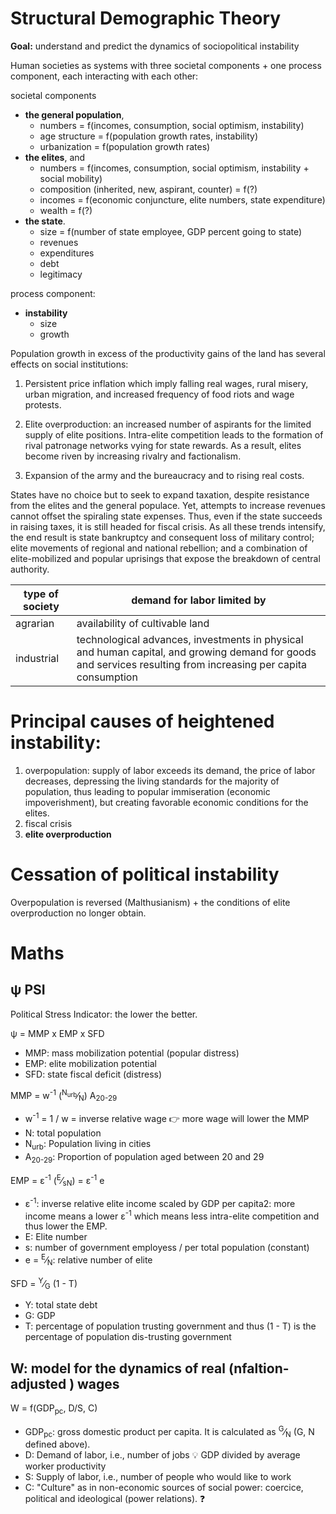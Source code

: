# Structural Demographic Theory

__Goal:__ understand and predict the dynamics of sociopolitical instability

Human societies as systems with three societal components + one process component, each interacting with each other:

societal components
  * **the general population**, 
    * numbers = f(incomes, consumption, social optimism, instability)
    * age structure = f(population growth rates, instability)
    * urbanization = f(population growth rates) 
  * **the elites**, and 
    * numbers = f(incomes, consumption, social optimism, instability + social mobility)
    * composition (inherited, new, aspirant, counter) = f(?)
    * incomes = f(economic conjuncture, elite numbers, state expenditure)
    * wealth = f(?)  
  * **the state**.
    * size = f(number of state employee, GDP percent going to state)
    * revenues
    * expenditures
    * debt
    * legitimacy
  
process component:
  * **instability**  
    * size
    * growth

Population growth in excess of the productivity gains of the land has several effects on social institutions:

1) Persistent price inflation which imply falling real wages, rural misery, urban migration, and increased frequency of food riots and wage protests. 

2) Elite overproduction: an increased number of aspirants for the limited supply of elite positions. 
Intra-elite competition leads to the formation of rival patronage networks vying for state rewards. 
As a result, elites become riven by increasing rivalry and factionalism. 

3) Expansion of the army and the bureaucracy and to rising real costs. 

States have no choice but to seek to expand taxation, despite resistance from the elites and the general populace. 
Yet, attempts to increase revenues cannot offset the spiraling state expenses. 
Thus, even if the state succeeds in raising taxes, it is still headed for fiscal crisis. 
As all these trends intensify, the end result is state bankruptcy and consequent loss of military control; 
elite movements of regional and national rebellion; and a combination of elite-mobilized and popular uprisings that expose the breakdown of central authority.

| type of society | demand for labor limited by |
|--|--|
| agrarian | availability of cultivable land |
| industrial | technological advances, investments in physical and human capital, and growing demand for goods and services resulting from increasing per capita consumption |

# Principal causes of heightened instability:

1) overpopulation: supply of labor exceeds its demand, the price of labor decreases, depressing the living standards for the majority of population, thus leading to popular immiseration (economic impoverishment), but creating favorable economic conditions for the elites.
2) fiscal crisis
3) **elite overproduction**

# Cessation of political instability 

Overpopulation is reversed (Malthusianism) + the conditions of elite overproduction no longer obtain. 

# Maths

## &psi; PSI

Political Stress Indicator: the lower the better.

&psi; = MMP x EMP x SFD

 * MMP: mass mobilization potential (popular distress)
 * EMP: elite mobilization potential
 * SFD: state fiscal deficit (distress)
 
MMP = w<sup>-1</sup> (<sup>N<sub>urb</sub></sup>&frasl;<sub>N</sub>) A<sub>20-29</sub>	

 * w<sup>-1</sup> = 1 / w = inverse relative wage 👉 more wage will lower the MMP 
 * N: total population
 * N<sub>urb</sub>: Population living in cities
 * A<sub>20-29</sub>: Proportion of population aged between 20 and 29
 
EMP = &epsilon;<sup>-1</sup> (<sup>E</sup>&frasl;<sub>sN</sub>) = &epsilon;<sup>-1</sup> e

 * &epsilon;<sup>-1</sup>: inverse relative elite income scaled by GDP per capita2: more income means a lower &epsilon;<sup>-1</sup> which means less intra-elite competition and thus lower the EMP.
 * E: Elite number
 * s: number of government employess / per total population (constant)
 * e = <sup>E</sup>&frasl;<sub>N</sub>: relative number of elite
 
 SFD = <sup>Y</sup>&frasl;<sub>G</sub> (1 - T)
 
  * Y: total state debt
  * G: GDP
  * T: percentage of population trusting government and thus (1 - T) is the percentage of population dis-trusting government
 
## W: model for the dynamics of real (nfaltion-adjusted ) wages

W = f(GDP<sub>pc</sub>, D/S, C)

 * GDP<sub>pc</sub>: gross domestic product per capita. It is calculated as <sup>G</sup>&frasl;<sub>N</sub> (G, N defined above).
 * D: Demand of labor, i.e., number of jobs 💡 GDP divided by average worker productivity
 * S: Supply of labor, i.e., number of people who would like to work
 * C: "Culture" as in non-economic sources of social power: coercice, political and ideological (power relations). ❓
